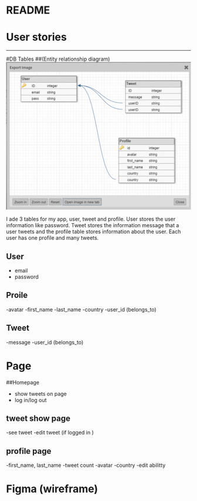 # README

# User stories
***

#DB Tables
##(Entity relationship diagram)
![ERD database](/pic.PNG)

I ade 3 tables for my app, user, tweet and profile.  User stores the user information like password.  Tweet stores the information message that a user tweets and the profile table stores information about the user.  Each user has one profile and many tweets.

## User
- email
- password

## Proile

-avatar
-first_name
-last_name
-country
-user_id (belongs_to)

## Tweet

-message
-user_id (belongs_to)

# Page
##Homepage
- show tweets on page
- log in/log out

## tweet show page
-see tweet
-edit tweet (if logged in )

## profile page
-first_name, last_name
-tweet count
-avatar
-country
-edit abilitty


# Figma (wireframe)
